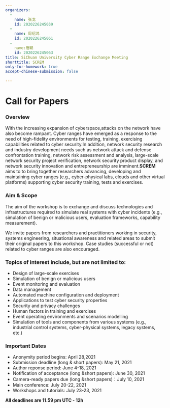 ```yaml
---
organizers:
  -
    name: 张戈
    id: 2020226245039
  -
    name: 周绍鸿
    id: 2020226245061
  -
	name:唐聪
	id: 2020226245063
title: SiChuan University Cyber Range Exchange Meeting
shorttitle: SCREM
only-for-homework: true
accept-chinese-submission: false

---
```


# Call for Papers

### Overview

With the increasing expansion of cyberspace,attacks on the network have also become rampant. Cyber ranges have emerged as a response to the need of high-fidelity environments for testing, training, exercising capabilities related to cyber security.In addition, network security research and industry development needs such as network attack and defense confrontation training, network risk assessment and analysis, large-scale network security project verification, network security product display, and network security innovation and entrepreneurship are imminent.**SCREM** aims to to bring together researchers advancing, developing and maintaining cyber ranges (e.g., cyber-physical labs, clouds and other virtual platforms) supporting cyber security training, tests and exercises. 

### Aim & Scope

The aim of the workshop is to exchange and discuss technologies and infrastructures required to simulate real systems with cyber incidents (e.g., simulation of benign or malicious users, evaluation frameworks, capability measurement).

We invite papers from researchers and practitioners working in security, systems engineering, situational awareness and related areas to submit their original papers to this workshop. Case studies (successful or not) related to cyber ranges are also encouraged.

### Topics of interest include, but are not limited to:

- Design of large-scale exercises
- Simulation of benign or malicious users
- Event monitoring and evaluation
- Data management
- Automated machine configuration and deployment
- Applications to test cyber security properties
- Security and privacy challenges
- Human factors in training and exercises
- Event operating environments and scenarios modelling
- Simulation of tools and components from various systems (e.g., industrial control systems, cyber-physical systems, legacy systems, etc.)



### Important Dates

+ Anonymity period begins: April 28,2021
+ Submission deadline (long & short papers): May 21, 2021
+ Author reponse period: June 4-18, 2021
+ Notification of acceptance (long &short papers): June 30, 2021
+ Camera-ready papers due (long &short papers)：July 10, 2021
+ Main conference: July 20-22, 2021
+ Workshops and tutorials: July 23-23, 2021

**All deadlines are 11.59 pm UTC - 12h**